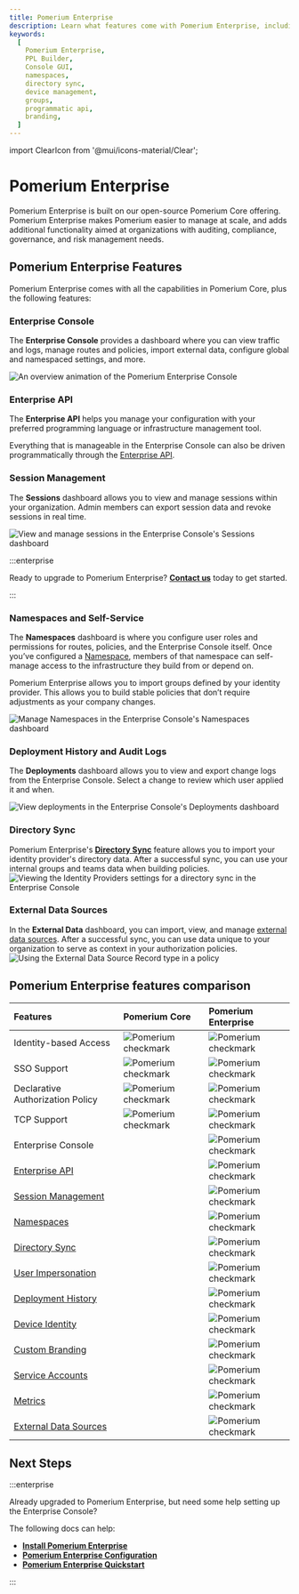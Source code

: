 ```yaml
---
title: Pomerium Enterprise
description: Learn what features come with Pomerium Enterprise, including a Console GUI where you can manage your policies, namespaces, groups, routes, and more.
keywords:
  [
    Pomerium Enterprise,
    PPL Builder,
    Console GUI,
    namespaces,
    directory sync,
    device management,
    groups,
    programmatic api,
    branding,
  ]
---
```


import ClearIcon from '@mui/icons-material/Clear';

# Pomerium Enterprise

Pomerium Enterprise is built on our open-source Pomerium Core offering. Pomerium Enterprise makes Pomerium easier to manage at scale, and adds additional functionality aimed at organizations with auditing, compliance, governance, and risk management needs.

## Pomerium Enterprise Features

Pomerium Enterprise comes with all the capabilities in Pomerium Core, plus the following features:

### Enterprise Console

The **Enterprise Console** provides a dashboard where you can view traffic and logs, manage routes and policies, import external data, configure global and namespaced settings, and more.

![An overview animation of the Pomerium Enterprise Console](./img/enterprise-console-overview.gif)

### Enterprise API

The **Enterprise API** helps you manage your configuration with your preferred programming language or infrastructure management tool.

Everything that is manageable in the Enterprise Console can also be driven programmatically through the [Enterprise API](/docs/capabilities/enterprise-api).

### Session Management

The **Sessions** dashboard allows you to view and manage sessions within your organization. Admin members can export session data and revoke sessions in real time.

![View and manage sessions in the Enterprise Console's Sessions dashboard](./img/manage-sessions.png)

:::enterprise

Ready to upgrade to Pomerium Enterprise? [**Contact us**](https://www.pomerium.com/enterprise-sales/) today to get started.

:::

### Namespaces and Self-Service

The **Namespaces** dashboard is where you configure user roles and permissions for routes, policies, and the Enterprise Console itself. Once you’ve configured a [Namespace](/docs/capabilities/namespacing), members of that namespace can self-manage access to the infrastructure they build from or depend on.

Pomerium Enterprise allows you to import groups defined by your identity provider. This allows you to build stable policies that don’t require adjustments as your company changes.

![Manage Namespaces in the Enterprise Console's Namespaces dashboard](./img/manage-namespaces.gif)

### Deployment History and Audit Logs

The **Deployments** dashboard allows you to view and export change logs from the Enterprise Console. Select a change to review which user applied it and when.

![View deployments in the Enterprise Console's Deployments dashboard](./img/deployments-dashboard.gif)

### Directory Sync

Pomerium Enterprise's [**Directory Sync**](/docs/capabilities/directory-sync) feature allows you to import your identity provider's directory data. After a successful sync, you can use your internal groups and teams data when building policies. ![Viewing the Identity Providers settings for a directory sync in the Enterprise Console](./img/directory-sync-2.png)

### External Data Sources

In the **External Data** dashboard, you can import, view, and manage [external data sources](/docs/capabilities/integrations). After a successful sync, you can use data unique to your organization to serve as context in your authorization policies. ![Using the External Data Source Record type in a policy](./img/external-data-as-context.gif)

## Pomerium Enterprise features comparison

| Features | Pomerium Core | Pomerium Enterprise |
| :-- | :-- | :-- |
| Identity-based Access | ![Pomerium checkmark](./img/pomerium-checkmark.svg) | ![Pomerium checkmark](./img/pomerium-checkmark.svg) |
| SSO Support | ![Pomerium checkmark](./img/pomerium-checkmark.svg) | ![Pomerium checkmark](./img/pomerium-checkmark.svg) |
| Declarative Authorization Policy | ![Pomerium checkmark](./img/pomerium-checkmark.svg) | ![Pomerium checkmark](./img/pomerium-checkmark.svg) |
| TCP Support | ![Pomerium checkmark](./img/pomerium-checkmark.svg) | ![Pomerium checkmark](./img/pomerium-checkmark.svg) |
| Enterprise Console | <ClearIcon /> | ![Pomerium checkmark](./img/pomerium-checkmark.svg) |
| [Enterprise API](/docs/capabilities/enterprise-api) | <ClearIcon /> | ![Pomerium checkmark](./img/pomerium-checkmark.svg) |
| [Session Management](/docs/capabilities/metrics#sessions) | <ClearIcon /> | ![Pomerium checkmark](./img/pomerium-checkmark.svg) |
| [Namespaces](/docs/capabilities/namespacing) | <ClearIcon /> | ![Pomerium checkmark](./img/pomerium-checkmark.svg) |
| [Directory Sync](/docs/capabilities/directory-sync) | <ClearIcon /> | ![Pomerium checkmark](./img/pomerium-checkmark.svg) |
| [User Impersonation](/docs/capabilities/impersonation) | <ClearIcon /> | ![Pomerium checkmark](./img/pomerium-checkmark.svg) |
| [Deployment History](/docs/capabilities/metrics#changesets-and-deployments) | <ClearIcon /> | ![Pomerium checkmark](./img/pomerium-checkmark.svg) |
| [Device Identity](/docs/integrations/device-context/device-identit) | <ClearIcon /> | ![Pomerium checkmark](./img/pomerium-checkmark.svg) |
| [Custom Branding](/docs/capabilities/branding) | <ClearIcon /> | ![Pomerium checkmark](./img/pomerium-checkmark.svg) |
| [Service Accounts](/docs/capabilities/service-accounts) | <ClearIcon /> | ![Pomerium checkmark](./img/pomerium-checkmark.svg) |
| [Metrics](/docs/capabilities/metrics) | <ClearIcon /> | ![Pomerium checkmark](./img/pomerium-checkmark.svg) |
| [External Data Sources](/docs/capabilities/integrations) | <ClearIcon /> | ![Pomerium checkmark](./img/pomerium-checkmark.svg) |

## Next Steps

:::enterprise

Already upgraded to Pomerium Enterprise, but need some help setting up the Enterprise Console?

The following docs can help:

- [**Install Pomerium Enterprise**](/docs/deploy/enterprise/install)
- [**Pomerium Enterprise Configuration**](/docs/deploy/enterprise/configure)
- [**Pomerium Enterprise Quickstart**](/docs/deploy/enterprise/quickstart)

:::
